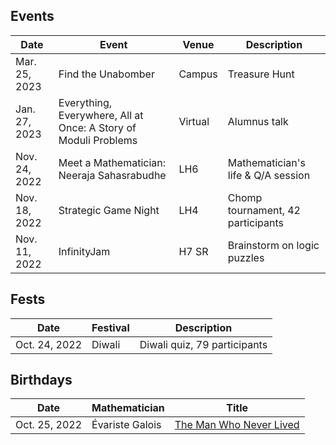 ## Events

| Date          | Event       | Venue | Description |
| -----------   | ----------- | ------| ----------- |
| Mar. 25, 2023 | Find the Unabomber | Campus | Treasure Hunt |
| Jan. 27, 2023 | Everything, Everywhere, All at Once: A Story of Moduli Problems | Virtual | Alumnus talk |
| Nov. 24, 2022 | Meet a Mathematician: Neeraja Sahasrabudhe | LH6 | Mathematician's life & Q/A session |
| Nov. 18, 2022 | Strategic Game Night | LH4 | Chomp tournament, 42 participants |
| Nov. 11, 2022 | InfinityJam | H7 SR | Brainstorm on logic puzzles |

## Fests

| Date          | Festival       | Description |
| ------------  | -------------- | ----------- |
| Oct. 24, 2022 | Diwali         | Diwali quiz, 79 participants |

## Birthdays

| Date          | Mathematician  | Title       |
| ------------  | -------------- | ----------- |
| Oct. 25, 2022 | Évariste Galois | [The Man Who Never Lived](birthdays/galois.md) |


